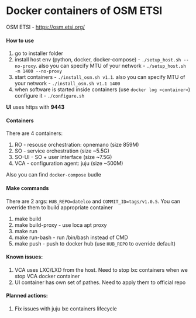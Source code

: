 Docker containers of OSM ETSI
=======

OSM ETSI - https://osm.etsi.org/ 

#### How to use

1. go to installer folder
2. install host env (python, docker, docker-compose) - `./setup_host.sh --no-proxy`. also you can specify MTU of your network - `./setup_host.sh -m 1400 --no-proxy`
3. start containers - `./install_osm.sh v1.1`. also you can specify MTU of your network - `./install_osm.sh v1.1 1400`
4. when software is started inside containers (use `docker log <container>`) configure it - `./configure.sh`

**UI** uses https with **9443**

#### Containers

There are 4 containers:

1. RO - resouse orchestration: opnemano (size 859M)
2. SO - service orchestration (size ~5.5G)
3. SO-UI - SO + user interface (size ~7.5G)
4. VCA - configuration agent: juju (size ~500M)

Also you can find `docker-compose` budle

#### Make commands

There are 2 args: `HUB_REPO=datelco` and `COMMIT_ID=tags/v1.0.5`. 
You can override them to build appropriate container

1. make build 
2. make build-proxy - use loca apt proxy
3. make run
4. make run-bash - run /bin/bash instead of CMD
5. make push - push to docker hub (use `HUB_REPO` to override default)

#### Known issues:

1. VCA uses LXC/LXD from the host. Need to stop lxc containers when we stop VCA docker container
2. UI container has own set of pathes. Need to apply them to official repo

#### Planned actions:
1. Fix issues with juju lxc containers lifecycle
